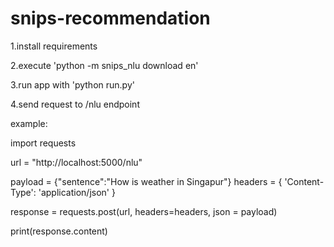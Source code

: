 # snips-recommendation
1.install requirements


2.execute 'python -m snips_nlu download en'


3.run app with 'python run.py'


4.send request to /nlu endpoint


example:

  import requests

  url = "http://localhost:5000/nlu"

  payload = {"sentence":"How is weather in Singapur"}
  headers = {
  'Content-Type': 'application/json'
  }

  response = requests.post(url, headers=headers, json = payload)

  print(response.content)
